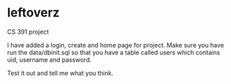 leftoverz
=========

CS 391 project

I have added a login, create and home page for project.
Make sure you have run the data/dbinit.sql so that you have a table called users which contains uid, username and password.

Test it out and tell me what you think.